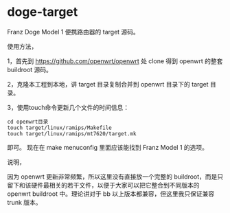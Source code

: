 # doge-target

Franz Doge Model 1 便携路由器的 target 源码。

使用方法，

1，首先到 https://github.com/openwrt/openwrt 处 clone 得到 openwrt 的整套 buildroot 源码。

2，克隆本工程到本地，讲 target 目录复制合并到 openwrt 目录下的 target 目录。

3，使用touch命令更新几个文件的时间信息：

	cd openwrt目录
	touch target/linux/ramips/Makefile 
	touch target/linux/ramips/mt7620/target.mk 
即可。
现在在 make menuconfig 里面应该能找到 Franz Model 1 的选项。

说明，

因为 openwrt 更新非常频繁，所以这里没有直接放一个完整的 buildroot，而是只留下和该硬件最相关的若干文件，以便于大家可以把它整合到不同版本的 openwrt buildroot 中。理论讲对于 bb 以上版本都兼容，但这里我只保证兼容 trunk 版本。
